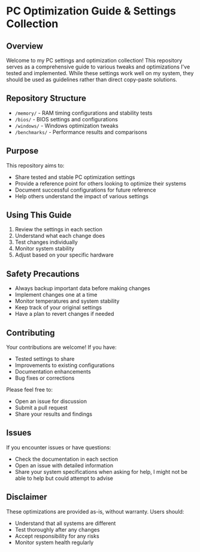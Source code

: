 # PC Optimization Guide & Settings Collection

## Overview
Welcome to my PC settings and optimization collection! This repository serves as a comprehensive guide to various tweaks and optimizations I've tested and implemented. While these settings work well on my system, they should be used as guidelines rather than direct copy-paste solutions.

## Repository Structure
- `/memory/` - RAM timing configurations and stability tests
- `/bios/` - BIOS settings and configurations
- `/windows/` - Windows optimization tweaks
- `/benchmarks/` - Performance results and comparisons

## Purpose
This repository aims to:
- Share tested and stable PC optimization settings
- Provide a reference point for others looking to optimize their systems
- Document successful configurations for future reference
- Help others understand the impact of various settings

## Using This Guide
1. Review the settings in each section
2. Understand what each change does
3. Test changes individually
4. Monitor system stability
5. Adjust based on your specific hardware

## Safety Precautions
- Always backup important data before making changes
- Implement changes one at a time
- Monitor temperatures and system stability
- Keep track of your original settings
- Have a plan to revert changes if needed

## Contributing
Your contributions are welcome! If you have:
- Tested settings to share
- Improvements to existing configurations
- Documentation enhancements
- Bug fixes or corrections

Please feel free to:
- Open an issue for discussion
- Submit a pull request
- Share your results and findings

## Issues
If you encounter issues or have questions:
- Check the documentation in each section
- Open an issue with detailed information
- Share your system specifications when asking for help, I might not be able to help but could attempt to advise

## Disclaimer
These optimizations are provided as-is, without warranty. Users should:
- Understand that all systems are different
- Test thoroughly after any changes
- Accept responsibility for any risks
- Monitor system health regularly

